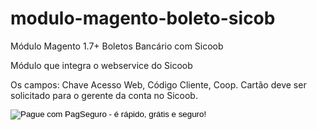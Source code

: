 # modulo-magento-boleto-sicob

Módulo Magento 1.7+ Boletos Bancário com Sicoob

Módulo que integra o webservice do Sicoob

Os campos: Chave Acesso Web, Código Cliente, Coop. Cartão deve ser solicitado para o gerente da conta no Sicoob.

<!-- INICIO FORMULARIO BOTAO PAGSEGURO -->
<form action="https://pagseguro.uol.com.br/checkout/v2/donation.html" method="post">
<!-- NÃO EDITE OS COMANDOS DAS LINHAS ABAIXO -->
<input type="hidden" name="currency" value="BRL" />
<input type="hidden" name="receiverEmail" value="viniciusaugustocunha@gmail.com" />
<input type="image" src="https://p.simg.uol.com.br/out/pagseguro/i/botoes/doacoes/209x48-doar-assina.gif" name="submit" alt="Pague com PagSeguro - é rápido, grátis e seguro!" />
</form>
<!-- FINAL FORMULARIO BOTAO PAGSEGURO -->
